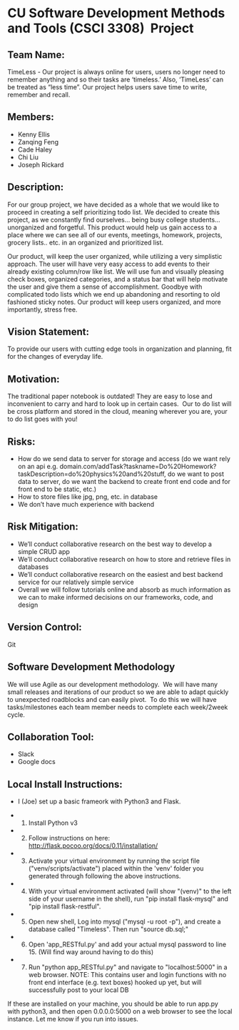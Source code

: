 # CU Software Development Methods and Tools (CSCI 3308)  Project 

## Team Name: 
TimeLess - Our project is always online for users, users no longer need to remember anything and so their tasks are ‘timeless.’ Also, ‘TimeLess’ can be treated as “less time”. Our project helps users save time to write, remember and recall.

## Members:
- Kenny Ellis
- Zanqing Feng
- Cade Haley
- Chi Liu
- Joseph Rickard

## Description:
For our group project, we have decided as a whole that we would like to proceed in creating a self prioritizing todo list. We decided to create this project, as we constantly find ourselves... being busy college students… unorganized and forgetful. This product would help us gain access to a place where we can see all of our events, meetings, homework, projects, grocery lists.. etc. in an organized and prioritized list.

Our product, will keep the user organized, while utilizing a very simplistic approach. The user will have very easy access to add events to their already existing column/row like list. We will use fun and visually pleasing check boxes, organized categories, and a status bar that will help motivate the user and give them a sense of accomplishment. Goodbye with complicated todo lists which we end up abandoning and resorting to old fashioned sticky notes. Our product will keep users organized, and more importantly, stress free.

## Vision Statement:
To provide our users with cutting edge tools in organization and planning, fit for the changes of everyday life. 

## Motivation:
The traditional paper notebook is outdated! They are easy to lose and inconvenient to carry and hard to look up in certain cases.  Our to do list will be cross platform and stored in the cloud, meaning wherever you are, your to do list goes with you!  

## Risks:
- How do we send data to server for storage and access (do we want rely on an api e.g. domain.com/addTask?taskname=Do%20Homework?taskDescription=do%20physics%20and%20stuff, do we want to post data to server, do we want the backend to create front end code and for front end to be static, etc.)
- How to store files like jpg, png, etc. in database
- We don’t have much experience with backend

## Risk Mitigation:
- We’ll conduct collaborative research on the best way to develop a simple CRUD app
- We’ll conduct collaborative research on how to store and retrieve files in databases 
- We’ll conduct collaborative research on the easiest and best backend service for our relatively simple service
- Overall we will follow tutorials online and absorb as much information as we can to make informed decisions on our frameworks, code, and design

## Version Control:
Git

## Software Development Methodology
We will use Agile as our development methodology.  We will have many small releases and iterations of our product so we are able to adapt quickly to unexpected roadblocks and can easily pivot.  To do this we will have tasks/milestones each team member needs to complete each week/2week cycle.   

## Collaboration Tool:
- Slack
- Google docs

## Local Install Instructions:
- I (Joe) set up a basic frameork with Python3 and Flask. 

- 1) Install Python v3
- 2) Follow instructions on here: http://flask.pocoo.org/docs/0.11/installation/
- 3) Activate your virtual environment by running the script file ("venv/scripts/activate") placed within the 'venv' folder you generated through following the above instructions.
- 4) With your virtual environment activated (will show "(venv)" to the left side of your username in the shell), run "pip install flask-mysql" and "pip install flask-restful". 
- 5) Open new shell, Log into mysql ("mysql -u root -p"), and create a database called "Timeless". Then run "source db.sql;"
- 6) Open 'app_RESTful.py' and add your actual mysql password to line 15. (Will find way around having to do this)
- 7) Run "python app_RESTful.py" and navigate to "localhost:5000" in a web browser. NOTE: This contains user and login functions with no front end interface (e.g. text boxes) hooked up yet, but will successfully post to your local DB


If these are installed on your machine, you should be able to run app.py with python3, and then open 0.0.0.0:5000 on a web browser to see the local instance. Let me know if you run into issues.
